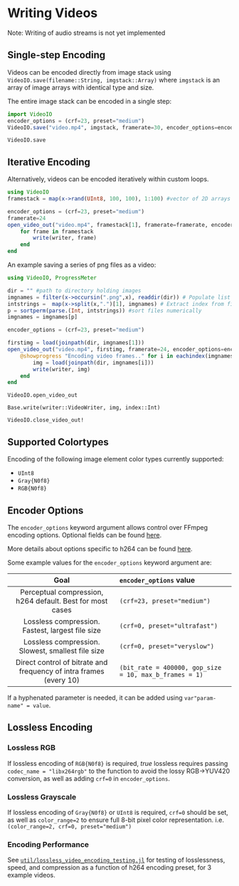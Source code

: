 # Writing Videos

Note: Writing of audio streams is not yet implemented

## Single-step Encoding

Videos can be encoded directly from image stack using `VideoIO.save(filename::String, imgstack::Array)` where `imgstack` is an array of image arrays with identical type and size.

The entire image stack can be encoded in a single step:
```julia
import VideoIO
encoder_options = (crf=23, preset="medium")
VideoIO.save("video.mp4", imgstack, framerate=30, encoder_options=encoder_options)
```

```@docs
VideoIO.save
```

## Iterative Encoding

Alternatively, videos can be encoded iteratively within custom loops.

```julia
using VideoIO
framestack = map(x->rand(UInt8, 100, 100), 1:100) #vector of 2D arrays

encoder_options = (crf=23, preset="medium")
framerate=24
open_video_out("video.mp4", framestack[1], framerate=framerate, encoder_options=encoder_options) do writer
    for frame in framestack
        write(writer, frame)
    end
end
```

An example saving a series of png files as a video:

```julia
using VideoIO, ProgressMeter

dir = "" #path to directory holding images
imgnames = filter(x->occursin(".png",x), readdir(dir)) # Populate list of all .pngs
intstrings =  map(x->split(x,".")[1], imgnames) # Extract index from filenames
p = sortperm(parse.(Int, intstrings)) #sort files numerically
imgnames = imgnames[p]

encoder_options = (crf=23, preset="medium")

firstimg = load(joinpath(dir, imgnames[1]))
open_video_out("video.mp4", firstimg, framerate=24, encoder_options=encoder_options) do writer
    @showprogress "Encoding video frames.." for i in eachindex(imgnames)
        img = load(joinpath(dir, imgnames[i]))
        write(writer, img)
    end
end
```

```@docs
VideoIO.open_video_out
```

```@docs
Base.write(writer::VideoWriter, img, index::Int)
```

```@docs
VideoIO.close_video_out!
```

## Supported Colortypes
Encoding of the following image element color types currently supported:
- `UInt8`
- `Gray{N0f8}`
- `RGB{N0f8}`

## Encoder Options

The `encoder_options` keyword argument allows control over FFmpeg encoding
options. Optional fields can be found
[here](https://ffmpeg.org/ffmpeg-codecs.html#Codec-Options).

More details about options specific to h264 can be found [here](https://trac.ffmpeg.org/wiki/Encode/H.264).

Some example values for the `encoder_options` keyword argument are:

| Goal | `encoder_options` value |
|:----:|:------|
| Perceptual compression, h264 default. Best for most cases | ```(crf=23, preset="medium")``` |
| Lossless compression. Fastest, largest file size | ```(crf=0, preset="ultrafast")``` |
| Lossless compression. Slowest, smallest file size | ```(crf=0, preset="veryslow")``` |
| Direct control of bitrate and frequency of intra frames (every 10) | ```(bit_rate = 400000, gop_size = 10, max_b_frames = 1)``` |

If a hyphenated parameter is needed, it can be added using `var"param-name" = value`.

## Lossless Encoding
### Lossless RGB
If lossless encoding of `RGB{N0f8}` is required, _true_ lossless requires passing `codec_name = "libx264rgb"` to the function to avoid the lossy RGB->YUV420 conversion, as well as adding `crf=0` in `encoder_options`.

### Lossless Grayscale
If lossless encoding of `Gray{N0f8}` or `UInt8` is required, `crf=0` should be set, as well as `color_range=2` to ensure full 8-bit pixel color representation. i.e.
```(color_range=2, crf=0, preset="medium")```

### Encoding Performance
See [`util/lossless_video_encoding_testing.jl`](https://github.com/JuliaIO/VideoIO.jl/blob/master/util/lossless_video_encoding_testing.jl) for testing of losslessness, speed, and compression as a function of h264 encoding preset, for 3 example videos.
